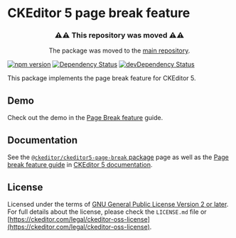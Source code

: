 CKEditor 5 page break feature
===========================

<h3 align=center>⚠⚠ This repository was moved ⚠⚠</h3>

<p align=center>The package was moved to the <a href="https://github.com/ckeditor/ckeditor5/tree/master/packages">main repository</a>.</p>

[![npm version](https://badge.fury.io/js/%40ckeditor%2Fckeditor5-page-break.svg)](https://www.npmjs.com/package/@ckeditor/ckeditor5-page-break)
[![Dependency Status](https://david-dm.org/ckeditor/ckeditor5-page-break/status.svg)](https://david-dm.org/ckeditor/ckeditor5-page-break)
[![devDependency Status](https://david-dm.org/ckeditor/ckeditor5-page-break/dev-status.svg)](https://david-dm.org/ckeditor/ckeditor5-page-break?type=dev)

This package implements the page break feature for CKEditor 5.

## Demo

Check out the demo in the [Page Break feature](https://ckeditor.com/docs/ckeditor5/latest/features/page-break.html) guide.

## Documentation

See the [`@ckeditor/ckeditor5-page-break` package](https://ckeditor.com/docs/ckeditor5/latest/api/page-break.html) page as well as the [Page break feature guide](https://ckeditor.com/docs/ckeditor5/latest/features/page-break.html) in [CKEditor 5 documentation](https://ckeditor.com/docs/ckeditor5/latest/).

## License

Licensed under the terms of [GNU General Public License Version 2 or later](http://www.gnu.org/licenses/gpl.html). For full details about the license, please check the `LICENSE.md` file or [https://ckeditor.com/legal/ckeditor-oss-license](https://ckeditor.com/legal/ckeditor-oss-license).
